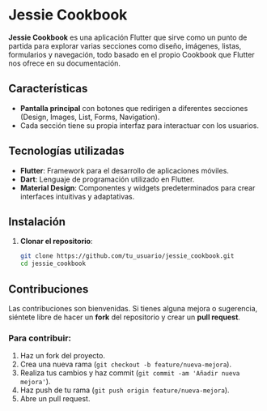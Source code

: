 # Jessie Cookbook

**Jessie Cookbook** es una aplicación Flutter que sirve como un punto de partida para explorar varias secciones como diseño, imágenes, listas, formularios y navegación, 
todo basado en el propio Cookbook que Flutter nos ofrece en su documentación.

## Características

- **Pantalla principal** con botones que redirigen a diferentes secciones (Design, Images, List, Forms, Navigation).
- Cada sección tiene su propia interfaz para interactuar con los usuarios.

## Tecnologías utilizadas

- **Flutter**: Framework para el desarrollo de aplicaciones móviles.
- **Dart**: Lenguaje de programación utilizado en Flutter.
- **Material Design**: Componentes y widgets predeterminados para crear interfaces intuitivas y adaptativas.

## Instalación

1. **Clonar el repositorio**:

    ```bash
    git clone https://github.com/tu_usuario/jessie_cookbook.git
    cd jessie_cookbook
    ```

## Contribuciones

Las contribuciones son bienvenidas. Si tienes alguna mejora o sugerencia, siéntete libre de hacer un **fork** del repositorio y crear un **pull request**.

### Para contribuir:

1. Haz un fork del proyecto.
2. Crea una nueva rama (`git checkout -b feature/nueva-mejora`).
3. Realiza tus cambios y haz commit (`git commit -am 'Añadir nueva mejora'`).
4. Haz push de tu rama (`git push origin feature/nueva-mejora`).
5. Abre un pull request.

